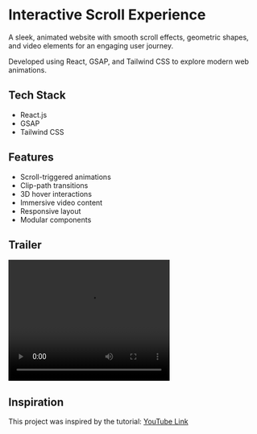 # Interactive Scroll Experience

A sleek, animated website with smooth scroll effects, geometric shapes, and video elements for an engaging user journey.

Developed using React, GSAP, and Tailwind CSS to explore modern web animations.

## Tech Stack

- React.js
- GSAP
- Tailwind CSS

## Features

- Scroll-triggered animations
- Clip-path transitions
- 3D hover interactions
- Immersive video content
- Responsive layout
- Modular components


## Trailer

<video width="320" height="240" controls>
  <source src="./public/videos/trailer_anshika.mp4" type="video/mp4">
  Your browser does not support the video tag.
</video>

## Inspiration

This project was inspired by the tutorial: [YouTube Link](https://www.youtube.com/watch?v=zA9r5zTllx4)
